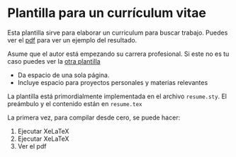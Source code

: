 # Plantilla para un currículum vitae

Esta plantilla sirve para elaborar un curriculum para buscar trabajo. Puedes ver el [pdf](curriculum.pdf) para ver un ejemplo del resultado.

Asume que el autor está empezando su carrera profesional. Si este no es tu caso puedes ver la [otra plantilla](../CurriculumPosgrado)

* Da espacio de una sola página.
* Incluye espacio para proyectos personales y materias relevantes

La plantilla está primordialmente implementada en el archivo `resume.sty`. El preámbulo y el contenido están en `resume.tex`

La primera vez, para compilar desde cero, se puede hacer:

1. Ejecutar XeLaTeX
1. Ejecutar XeLaTeX
1. Ver el pdf
